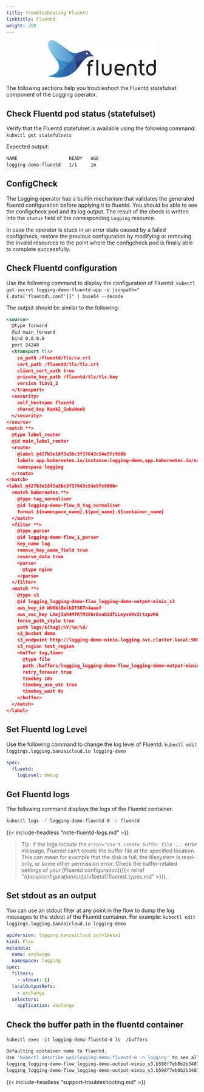 ```yaml
---
title: Troubleshooting Fluentd
linktitle: Fluentd
weight: 200
---
```


<p align="center"><img src="/docs/img/fluentd.png" alt="Fluentd logo" height="100"></p>

The following sections help you troubleshoot the Fluentd statefulset component of the Logging operator.

## Check Fluentd pod status (statefulset)

Verify that the Fluentd statefulset is available using the following command: `kubectl get statefulsets`

Expected output:

```bash
NAME                   READY   AGE
logging-demo-fluentd   1/1     1m
```

## ConfigCheck

The Logging operator has a builtin mechanism that validates the generated fluentd configuration before applying it to fluentd. You should be able to see the configcheck pod and its log output. The result of the check is written into the `status` field of the corresponding `Logging` resource.

In case the operator is stuck in an error state caused by a failed configcheck, restore the previous configuration by modifying or removing the invalid resources to the point where the configcheck pod is finally able to complete successfully.

## Check Fluentd configuration

Use the following command to display the configuration of Fluentd:
`kubectl get secret logging-demo-fluentd-app -o jsonpath="{.data['fluentd\.conf']}" | base64 --decode`

The output should be similar to the following:

```xml
<source>
  @type forward
  @id main_forward
  bind 0.0.0.0
  port 24240
  <transport tls>
    ca_path /fluentd/tls/ca.crt
    cert_path /fluentd/tls/tls.crt
    client_cert_auth true
    private_key_path /fluentd/tls/tls.key
    version TLSv1_2
  </transport>
  <security>
    self_hostname fluentd
    shared_key Kamk2_SukuWenk
  </security>
</source>
<match **>
  @type label_router
  @id main_label_router
  <route>
    @label @427b3e18f3a3bc3f37643c54e9fc960b
    labels app.kubernetes.io/instance:logging-demo,app.kubernetes.io/name:log-generator
    namespace logging
  </route>
</match>
<label @427b3e18f3a3bc3f37643c54e9fc960b>
  <match kubernetes.**>
    @type tag_normaliser
    @id logging-demo-flow_0_tag_normaliser
    format ${namespace_name}.${pod_name}.${container_name}
  </match>
  <filter **>
    @type parser
    @id logging-demo-flow_1_parser
    key_name log
    remove_key_name_field true
    reserve_data true
    <parse>
      @type nginx
    </parse>
  </filter>
  <match **>
    @type s3
    @id logging_logging-demo-flow_logging-demo-output-minio_s3
    aws_key_id WVKblQelkDTSKTn4aaef
    aws_sec_key LAmjIah4MTKTM3XGrDxuD2dTLLmysVHvZrtxpzK6
    force_path_style true
    path logs/${tag}/%Y/%m/%d/
    s3_bucket demo
    s3_endpoint http://logging-demo-minio.logging.svc.cluster.local:9000
    s3_region test_region
    <buffer tag,time>
      @type file
      path /buffers/logging_logging-demo-flow_logging-demo-output-minio_s3.*.buffer
      retry_forever true
      timekey 10s
      timekey_use_utc true
      timekey_wait 0s
    </buffer>
  </match>
</label>
```

## Set Fluentd log Level

Use the following command to change the log level of Fluentd.
`kubectl edit loggings.logging.banzaicloud.io logging-demo`

```yaml
spec:
  fluentd:
    logLevel: debug
```

## Get Fluentd logs

The following command displays the logs of the Fluentd container.

```bash
kubectl logs -f logging-demo-fluentd-0 -c fluentd
```

{{< include-headless "note-fluentd-logs.md" >}}

> Tip: If the logs include the `error="can't create buffer file ...` error message, Fluentd can’t create the buffer file at the specified location. This can mean for example that the disk is full, the filesystem is read-only, or some other permission error. Check the buffer-related settings of your [Fluentd configuration]({{< relref "/docs/configuration/crds/v1beta1/fluentd_types.md" >}}).

## Set stdout as an output

You can use an stdout filter at any point in the flow to dump the log messages to the stdout of the Fluentd container. For example:
`kubectl edit loggings.logging.banzaicloud.io logging-demo`

```yaml
apiVersion: logging.banzaicloud.io/v1beta1
kind: Flow
metadata:
  name: exchange
  namespace: logging
spec:
  filters:
    - stdout: {}
  localOutputRefs:
    - exchange
  selectors:
    application: exchange
```

## Check the buffer path in the fluentd container

`kubectl exec -it logging-demo-fluentd-0 ls  /buffers`

```bash
Defaulting container name to fluentd.
Use 'kubectl describe pod/logging-demo-fluentd-0 -n logging' to see all of the containers in this pod.
logging_logging-demo-flow_logging-demo-output-minio_s3.b598f7eb0b2b34076b6da13a996ff2671.buffer
logging_logging-demo-flow_logging-demo-output-minio_s3.b598f7eb0b2b34076b6da13a996ff2671.buffer.meta
```

{{< include-headless "support-troubleshooting.md" >}}
